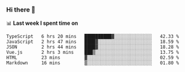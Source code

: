 ### Hi there 👋

<!--
**DBvc/DBvc** is a ✨ _special_ ✨ repository because its `README.md` (this file) appears on your GitHub profile.

Here are some ideas to get you started:

- 🔭 I’m currently working on ...
- 🌱 I’m currently learning ...
- 👯 I’m looking to collaborate on ...
- 🤔 I’m looking for help with ...
- 💬 Ask me about ...
- 📫 How to reach me: ...
- 😄 Pronouns: ...
- ⚡ Fun fact: ...
-->

📊 **Last week I spent time on**
<!--START_SECTION:waka-->

```text
TypeScript   6 hrs 20 mins   ██████████▓░░░░░░░░░░░░░░   42.33 %
JavaScript   2 hrs 47 mins   ████▓░░░░░░░░░░░░░░░░░░░░   18.59 %
JSON         2 hrs 44 mins   ████▓░░░░░░░░░░░░░░░░░░░░   18.28 %
Vue.js       2 hrs 3 mins    ███▒░░░░░░░░░░░░░░░░░░░░░   13.75 %
HTML         23 mins         ▓░░░░░░░░░░░░░░░░░░░░░░░░   02.59 %
Markdown     16 mins         ▒░░░░░░░░░░░░░░░░░░░░░░░░   01.80 %
```

<!--END_SECTION:waka-->
